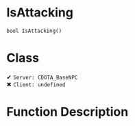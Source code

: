 # IsAttacking
```
bool IsAttacking()
```
# Class
✔ `Server: CDOTA_BaseNPC`  
✖ `Client: undefined`  

# Function Description

